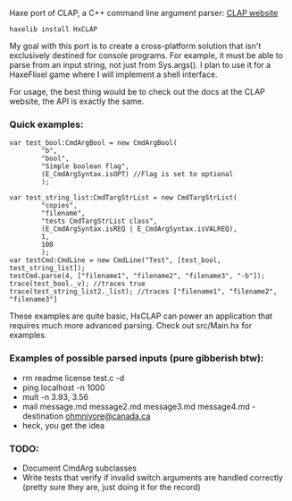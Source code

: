 Haxe port of CLAP, a C++ command line argument parser:
[CLAP website](http://www.cs.bgu.ac.il/~cgproj/CLAP/)

`haxelib install HxCLAP`

My goal with this port is to create a cross-platform solution that isn't exclusively destined for console programs. For example, it must be able to parse from an input string, not just from Sys.args(). I plan to use it for a HaxeFlixel game where I will implement a shell interface.

For usage, the best thing would be to check out the docs at the CLAP website, the API is exactly the same.

### Quick examples:
    var test_bool:CmdArgBool = new CmdArgBool(
			"b",
			"bool",
			"Simple boolean flag",
			(E_CmdArgSyntax.isOPT) //Flag is set to optional
			);
    
    var test_string_list:CmdTargStrList = new CmdTargStrList(
			"copies",
			"filename",
			"tests CmdTargStrList class",
			(E_CmdArgSyntax.isREQ | E_CmdArgSyntax.isVALREQ),
			1,
			100
			);
    var testCmd:CmdLine = new CmdLine("Test", [test_bool, test_string_list]);
    testCmd.parse(4, ["filename1", "filename2", "filename3", "-b"]);
    trace(test_bool._v); //traces true
    trace(test_string_list2._list); //traces ["filename1", "filename2", "filename3"]

These examples are quite basic, HxCLAP can power an application that requires much more advanced parsing.
Check out src/Main.hx for examples.

### Examples of possible parsed inputs (pure gibberish btw):
* rm readme license test.c -d
* ping localhost -n 1000
* mult -n 3.93, 3.56
* mail message.md message2.md message3.md message4.md -destination ohmnivore@canada.ca
* heck, you get the idea

### TODO:
* Document CmdArg subclasses
* Write tests that verify if invalid switch arguments are handled correctly (pretty sure they are, just doing it for the record)
